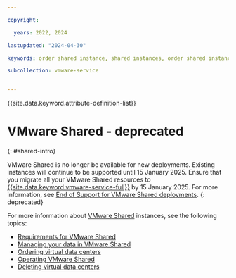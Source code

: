 ```yaml
---

copyright:

  years: 2022, 2024

lastupdated: "2024-04-30"

keywords: order shared instance, shared instances, order shared instance, shared order

subcollection: vmware-service


---
```


{{site.data.keyword.attribute-definition-list}}

# VMware Shared - deprecated
{: #shared-intro}

VMware Shared is no longer be available for new deployments. Existing instances will continue to be supported until 15 January 2025. Ensure that you migrate all your VMware Shared resources to [{{site.data.keyword.vmware-service-full}}](/docs/vmware-service) by 15 January 2025. For more information, see [End of Support for VMware Shared deployments](/docs/vmwaresolutions?topic=vmwaresolutions-eos-vmware-shared).
{: deprecated}

For more information about [VMware Shared](/docs/vmwaresolutions?topic=vmwaresolutions-shared_overview) instances, see the following topics:

* [Requirements for VMware Shared](/docs/vmwaresolutions?topic=vmwaresolutions-shared_planning)
* [Managing your data in VMware Shared](/docs/vmwaresolutions?topic=vmwaresolutions-shared_data)
* [Ordering virtual data centers](/docs/vmwaresolutions?topic=vmwaresolutions-shared_ordering)
* [Operating VMware Shared](/docs/vmwaresolutions?topic=vmwaresolutions-shared_vcd-ops-guide)
* [Deleting virtual data centers](/docs/vmwaresolutions?topic=vmwaresolutions-shared_deletinginstance)
